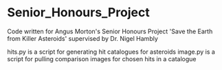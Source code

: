 # Senior_Honours_Project
Code written for Angus Morton's Senior Honours Project 'Save the Earth from Killer Asteroids' supervised by Dr. Nigel Hambly

hits.py is a script for generating hit catalogues for asteroids
image.py is a script for pulling comparison images for chosen hits in a catalogue
